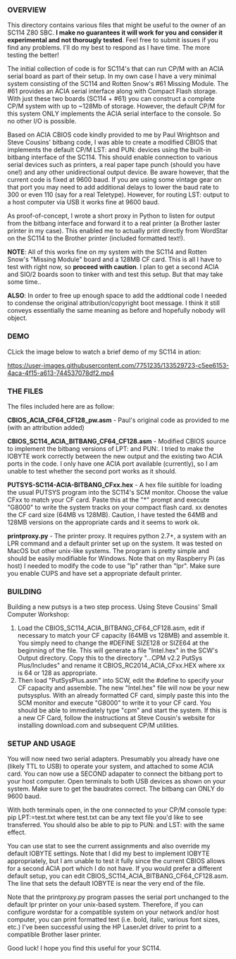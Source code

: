 ### OVERVIEW

This directory contains various files that might be useful to the owner of an SC114 Z80 SBC. **I make no guarantees it will work for you and consider it experimental and not thorougly tested**. Feel free to submit issues if you find any problems. I'll do my best to respond as I have time. The more testing the better!

The initial collection of code is for SC114's that can run CP/M with an ACIA serial board as part
of their setup. In my own case I have a very minimal system consisting of the SC114 and Rotten Snow's #61 Missing Module. The #61
provides an ACIA serial interface along with Compact Flash storage. With just these two boards (SC114 + #61) you can construct
a complete CP/M system with up to ~128Mb of storage. However, the default CP/M for this system ONLY implements the ACIA serial
interface to the console. So no other I/O is possible.

Based on ACIA CBIOS code kindly provided to me by Paul Wrightson and Steve Cousins' bitbang code, I was able to create a modified CBIOS that implements the default CP/M LST: and PUN: devices using the built-in bitbang interface of the SC114. This should enable connection to various serial devices such as printers, a real paper tape punch (should you have one!) and any other unidirectional output device. Be aware however, that the current code is fixed at 9600 baud. If you are using some vintage gear on that port you may need to add additional delays to lower the baud rate to 300 or even 110 (say for a real Teletype). However, for routing LST: output to a host computer via USB it works fine at 9600 baud.

As proof-of-concept, I wrote a short proxy in Python to listen for output from the bitbang interface and forward it to a real printer (a Brother laster printer in my case). This enabled me to actually print directly from WordStar on the SC114 to the Brother printer (included formatted text!).

**NOTE**: All of this works fine on my system with the SC114 and Rotten Snow's "Missing Module" board and a 128MB CF card. This is all I have to test with right now, so **proceed with caution**. I plan to get a second ACIA and SIO/2 boards soon to tinker with and test this setup. But that may take some time..

**ALSO**: In order to free up enough space to add the addtional code I needed to condense the original attribution/copyright boot message. I think it still conveys essentially the same meaning as before and hopefully nobody will object.

### DEMO

CLick the image below to watch a brief demo of my SC114 in ation:

https://user-images.githubusercontent.com/7751235/133529723-c5ee6153-4aca-4f15-a613-744537078df2.mp4


### THE FILES

The files included here are as follow:

**CBIOS_ACIA_CF64_CF128_pw.asm** - Paul's original code as provided to me (with an attribution added)

**CBIOS_SC114_ACIA_BITBANG_CF64_CF128.asm** - Modified CBIOS source to implement the bitbang versions of LPT: and PUN:. I tried to make the IOBYTE work correctly between the new output and the existing two ACIA ports in the code. I only have one ACIA port available (currently), so I am unable to test whether the second port works as it should. 



**PUTSYS-SC114-ACIA-BITBANG_CFxx.hex** - A hex file suitible for loading the usual PUTSYS program into
the SC114's SCM monitor. Choose the value CFxx to match your CF card. Paste this at the "\*" prompt and execute "G8000" to write the
system tracks on your compact flash card. xx denotes the CF card size (64MB vs 128MB). Caution, I have tested the 64MB and 128MB versions on the appropriate cards and it seems to work ok.

**printproxy.py** - The printer proxy. It requires python 2.7+, a system with an LPR command and a
default printer set up on the system. It was tested on MacOS but  other unix-like systems. The program is pretty simple and should be easily modifiable for Windows. Note that on my Raspberry Pi (as host) I needed to modify the code to use "lp" rather than "lpr". Make sure you enable CUPS and have set a appropriate default printer.

### BUILDING

Building a new putsys is a two step process. Using Steve Cousins' Small Computer Workshop:
1. Load the CBIOS_SC114_ACIA_BITBANG_CF64_CF128.asm, edit if necessary to match your CF capacity (64MB vs 128MB) and assemble it. You simply need to change the #DEFINE SIZE128 or SIZE64 at the beginning of the file. This will generate a file "Intel.hex" in the SCW's Output directory. Copy this to the directory "...CPM v2.2 PutSys Plus/Includes" and rename it CBIOS_RC2014_ACIA_CFxx.HEX where xx is 64 or 128 as appropriate.
2.  Then load "PutSysPlus.asm" into SCW, edit the #define to specify your CF capacity and assemble. The new "Intel.hex" file will now be your new putsysplus. With an already formatted CF card, simply paste this into the SCM monitor and execute "G8000" to write it to your CF card. You should be able to immediately type "cpm" and start the system. If this is a new CF Card, follow the instructions at Steve Cousin's website for installing download.com and subsequent CP/M utilities.

### SETUP AND USAGE

You will now need two serial adapters. Presumably  you already have one (likely TTL to USB) to operate your system, and attached to some ACIA card. You can now use a SECOND adapater to connect the bitbang port to your host computer. Open terminals to both USB devices as shown on your system. Make sure to get the baudrates correct. The bitbang can ONLY do 9600 baud.

With both terminals open, in the one connected to your CP/M console type:
pip LPT:=test.txt
where test.txt can be any text file you'd like to see transferred. You should also
be able to pip to PUN: and LST: with the same effect.

You can use stat to see the current assignments and also override my default IOBYTE settings. Note that I did my best to implement IOBYTE appropriately, but I am unable to test it fully since the current CBIOS allows for a second ACIA port which I do not have. If you would prefer a different default setup, you can edit CBIOS_SC114_ACIA_BITBANG_CF64_CF128.asm. The line that sets the default IOBYTE is near the very end of the file.

Note that the printproxy.py program passes the serial port unchanged to the default lpr printer on your unix-based system. Therefore, if you can configure wordstar for a compatible system on your network and/or host computer, you can print formatted text (i.e. bold, italic, various font sizes, etc.) I've been successful using the HP LaserJet driver to print to a compatible Brother laser printer.

Good luck! I hope you find this useful for your SC114.

